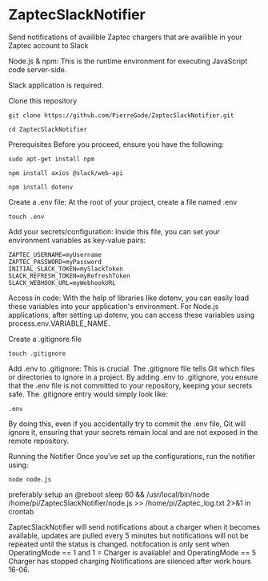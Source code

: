 # ZaptecSlackNotifier
Send notifications of availible Zaptec chargers that are availible in your Zaptec account to Slack

Node.js & npm: This is the runtime environment for executing JavaScript code server-side.

Slack application is required.

Clone this repository
```
git clone https://github.com/PierreGode/ZaptecSlackNotifier.git
```
```
cd ZaptecSlackNotifier
```
Prerequisites
Before you proceed, ensure you have the following:
```
sudo apt-get install npm
```
```
npm install axios @slack/web-api
```

```
npm install dotenv
```

Create a .env file: At the root of your project, create a file named .env
```
touch .env
```


Add your secrets/configuration: Inside this file, you can set your environment variables as key-value pairs:

```
ZAPTEC_USERNAME=myUsername
ZAPTEC_PASSWORD=myPassword
INITIAL_SLACK_TOKEN=mySlackToken
SLACK_REFRESH_TOKEN=myRefreshToken
SLACK_WEBHOOK_URL=myWebhookURL
```
Access in code: With the help of libraries like dotenv, you can easily load these variables into your application's environment. For Node.js applications, after setting up dotenv, you can access these variables using process.env.VARIABLE_NAME.

Create a .gitignore file
```
touch .gitignore
```

Add .env to .gitignore: This is crucial. The .gitignore file tells Git which files or directories to ignore in a project. By adding .env to .gitignore, you ensure that the .env file is not committed to your repository, keeping your secrets safe. The .gitignore entry would simply look like:
```
.env
```
By doing this, even if you accidentally try to commit the .env file, Git will ignore it, ensuring that your secrets remain local and are not exposed in the remote repository.



Running the Notifier
Once you've set up the configurations, run the notifier using:
```
node node.js
```
preferably setup an @reboot sleep 60 && /usr/local/bin/node /home/pi/ZaptecSlackNotifier/node.js >> /home/pi/Zaptec_log.txt 2>&1 in crontab

ZaptecSlackNotifier will send notifications about a charger when it becomes available, updates are pulled every 5 minutes but notifications will not be repeated until the status is changed.
notifocation is only sent when OperatingMode == 1 and 1 = Charger is available! and OperatingMode == 5 Charger has stopped charging
Notifications are silenced after work hours 16-06.
